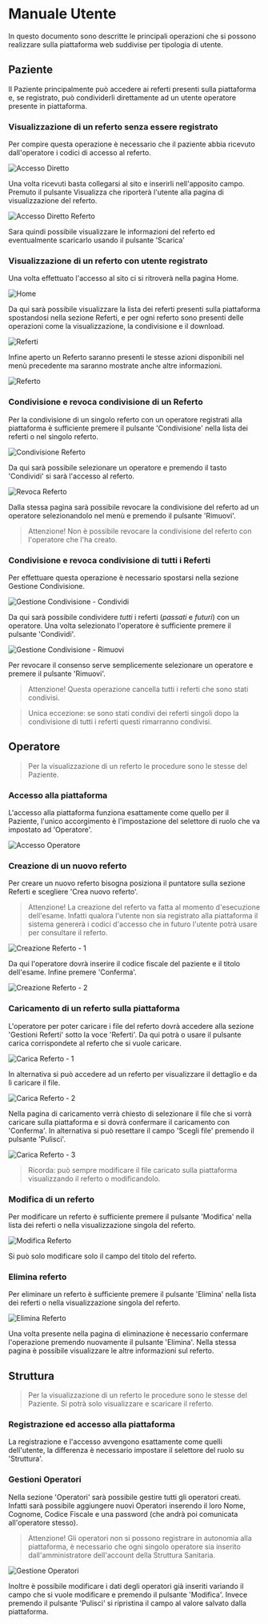 # Manuale Utente

In questo documento sono descritte le principali operazioni che si possono realizzare sulla piattaforma web suddivise per tipologia di utente.

## Paziente

Il Paziente principalmente può accedere ai referti presenti sulla piattaforma e, se registrato, può condividerli direttamente ad un utente operatore presente in piattaforma.

### Visualizzazione di un referto senza essere registrato

Per compire questa operazione è necessario che il paziente abbia ricevuto dall'operatore i codici di accesso al referto.

![Accesso Diretto](img/01.png)

Una volta ricevuti basta collegarsi al sito e inserirli nell'apposito campo. Premuto il pulsante Visualizza che riporterà l'utente alla pagina di visualizzazione del referto.

![Accesso Diretto Referto](img/02.png)

Sara quindi possibile visualizzare le informazioni del referto ed eventualmente scaricarlo usando il pulsante 'Scarica'

### Visualizzazione di un referto con utente registrato

Una volta effettuato l'accesso al sito ci si ritroverà nella pagina Home.

![Home](img/03.png)

Da qui sarà possibile visualizzare la lista dei referti presenti sulla piattaforma spostandosi nella sezione Referti, e per ogni referto sono presenti delle operazioni come la visualizzazione, la condivisione e il download.

![Referti](img/04.png)

Infine aperto un Referto saranno presenti le stesse azioni disponibili nel menù precedente ma saranno mostrate anche altre informazioni.

![Referto](img/05.png)

### Condivisione e revoca condivisione di un Referto

Per la condivisione di un singolo referto con un operatore registrati alla piattaforma è sufficiente premere il pulsante 'Condivisione' nella lista dei referti o nel singolo referto.

![Condivisione Referto](img/06.png)

Da qui sarà possibile selezionare un operatore e premendo il tasto 'Condividi' si sarà l'accesso al referto.

![Revoca Referto](img/07.png)

Dalla stessa pagina sarà possibile revocare la condivisione del referto ad un operatore selezionandolo nel menù e premendo il pulsante 'Rimuovi'.

> Attenzione! Non è possibile revocare la condivisione del referto con l'operatore che l'ha creato.

### Condivisione e revoca condivisione di tutti i Referti

Per effettuare questa operazione è necessario spostarsi nella sezione Gestione Condivisione.

![Gestione Condivisione - Condividi](img/08.png)

Da qui sarà possibile condividere *tutti* i referti (*passati* e *futuri*) con un operatore. Una volta selezionato l'operatore è sufficiente premere il pulsante 'Condividi'.

![Gestione Condivisione - Rimuovi](img/09.png)

Per revocare il consenso serve semplicemente selezionare un operatore e premere il pulsante 'Rimuovi'.

> Attenzione! Questa operazione cancella tutti i referti che sono stati condivisi.

> Unica eccezione: se sono stati condivi dei referti singoli dopo la condivisione di tutti i referti questi rimarranno condivisi.

## Operatore

> Per la visualizzazione di un referto le procedure sono le stesse del Paziente.

### Accesso alla piattaforma

L'accesso alla piattaforma funziona esattamente come quello per il Paziente, l'unico accorgimento è l'impostazione del selettore di ruolo che va impostato ad 'Operatore'.

![Accesso Operatore](img/10.png)

### Creazione di un nuovo referto

Per creare un nuovo referto bisogna posiziona il puntatore sulla sezione Referti e scegliere 'Crea nuovo referto'.

> Attenzione! La creazione del referto va fatta al momento d'esecuzione dell'esame. Infatti qualora l'utente non sia registrato alla piattaforma il sistema genererà i codici d'accesso che in futuro l'utente potrà usare per consultare il referto.

![Creazione Referto - 1](img/11.png)

Da qui l'operatore dovrà inserire il codice fiscale del paziente e il titolo dell'esame. Infine premere 'Conferma'.

![Creazione Referto - 2](img/12.png)

### Caricamento di un referto sulla piattaforma

L'operatore per poter caricare i file del referto dovrà accedere alla sezione 'Gestioni Referti' sotto la voce 'Referti'. Da qui potrà o usare il pulsante carica corrispondete al referto che si vuole caricare.

![Carica Referto - 1](img/13.png)

In alternativa si può accedere ad un referto per visualizzare il dettaglio e da lì caricare il file.

![Carica Referto - 2](img/14.png)

Nella pagina di caricamento verrà chiesto di selezionare il file che si vorrà caricare sulla piattaforma e si dovrà confermare il caricamento con 'Conferma'. In alternativa si può resettare il campo 'Scegli file' premendo il pulsante 'Pulisci'.

![Carica Referto - 3](img/15.png)

> Ricorda: può sempre modificare il file caricato sulla piattaforma visualizzando il referto o modificandolo.

### Modifica di un referto

Per modificare un referto è sufficiente premere il pulsante 'Modifica' nella lista dei referti o nella visualizzazione singola del referto.

![Modifica Referto](img/16.png)

Si può solo modificare solo il campo del titolo del referto.

### Elimina referto

Per eliminare un referto è sufficiente premere il pulsante 'Elimina' nella lista dei referti o nella visualizzazione singola del referto. 

![Elimina Referto](img/17.png)

Una volta presente nella pagina di eliminazione è necessario confermare l'operazione premendo nuovamente il pulsante 'Elimina'. Nella stessa pagina è possibile visualizzare le altre informazioni sul referto.

## Struttura

> Per la visualizzazione di un referto le procedure sono le stesse del Paziente. Si potrà solo visualizzare e scaricare il referto.

### Registrazione ed accesso alla piattaforma

La registrazione e l'accesso avvengono esattamente come quelli dell'utente, la differenza è necessario impostare il selettore del ruolo su 'Struttura'.

### Gestioni Operatori

Nella sezione 'Operatori' sarà possibile gestire tutti gli operatori creati. Infatti sarà possibile aggiungere nuovi Operatori inserendo il loro Nome, Cognome, Codice Fiscale e una password (che andrà poi comunicata all'operatore stesso).

> Attenzione! Gli operatori non si possono registrare in autonomia alla piattaforma, è necessario che ogni singolo operatore sia inserito dall'amministratore dell'account della Struttura Sanitaria.

![Gestione Operatori](img/18.png)

Inoltre è possibile modificare i dati degli operatori già inseriti variando il campo che si vuole modificare e premendo il pulsante 'Modifica'. Invece premendo il pulsante 'Pulisci' si ripristina il campo al valore salvato dalla piattaforma.
